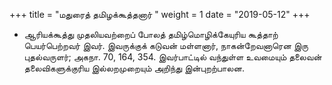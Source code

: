﻿+++
title = "மதுரைத் தமிழக்கூத்தனார்  "
weight = 1
date = "2019-05-12"
+++


-  ஆரியக்கூத்து முதலியவற்றைப் போலத் தமிழ்மொழிக்கேயுரிய கூத்தாற் பெயர்பெற்றவர் இவர். இவருக்குக் கடுவன் மள்ளனார், நாகன்றேவனாரென இரு புதல்வருளர்;  அகநா. 70, 164, 354.  இவர்பாட்டில் வந்துள்ள உவமையும் தலைவன் தலைவிகளுக்குரிய இல்லறமுறையும் அறிந்து இன்புறற்பாலன. 
  
